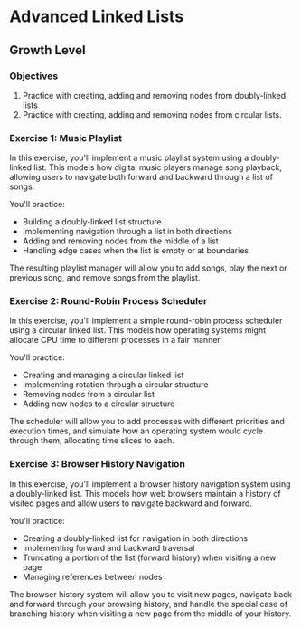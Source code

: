 # Advanced Linked Lists

## Growth Level

### Objectives

1. Practice with creating, adding and removing nodes from doubly-linked lists
2. Practice with creating, adding and removing nodes from circular lists.

### Exercise 1: Music Playlist

In this exercise, you'll implement a music playlist system using a doubly-linked list. This models how digital music players manage song playback, allowing users to navigate both forward and backward through a list of songs.

You'll practice:
- Building a doubly-linked list structure
- Implementing navigation through a list in both directions
- Adding and removing nodes from the middle of a list
- Handling edge cases when the list is empty or at boundaries

The resulting playlist manager will allow you to add songs, play the next or previous song, and remove songs from the playlist.

### Exercise 2: Round-Robin Process Scheduler

In this exercise, you'll implement a simple round-robin process scheduler using a circular linked list. This models how operating systems might allocate CPU time to different processes in a fair manner.

You'll practice:
- Creating and managing a circular linked list
- Implementing rotation through a circular structure
- Removing nodes from a circular list
- Adding new nodes to a circular structure

The scheduler will allow you to add processes with different priorities and execution times, and simulate how an operating system would cycle through them, allocating time slices to each.

### Exercise 3: Browser History Navigation

In this exercise, you'll implement a browser history navigation system using a doubly-linked list. This models how web browsers maintain a history of visited pages and allow users to navigate backward and forward.

You'll practice:
- Creating a doubly-linked list for navigation in both directions
- Implementing forward and backward traversal
- Truncating a portion of the list (forward history) when visiting a new page
- Managing references between nodes

The browser history system will allow you to visit new pages, navigate back and forward through your browsing history, and handle the special case of branching history when visiting a new page from the middle of your history.